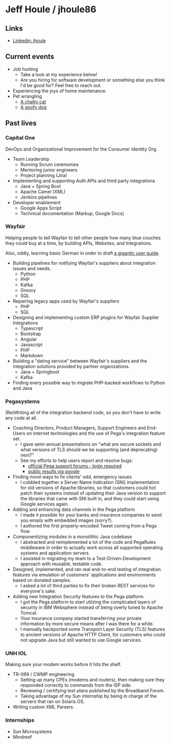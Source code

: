 # Jeff Houle / jhoule86

## Links

- [Linkedin: jhoule](https://www.linkedin.com/in/jhoule/)

## Current events

- Job hunting
  - Take a look at my experience below!
  - Are you hiring for software development or something else you think I'd be good for? Feel free to reach out. 
- Experiencing the joys of home maintenance.
- Pet wrangling
  - [A chatty cat](img/cindy_cave.jpg)
  - [A goofy dog](img/birch_floor.jpg)
  
## Past lives

### Capital One

DevOps and Organizational Improvement for the Consumer Identity Org.

 - Team Leadership
   - Running Scrum ceremonies
   - Mentoring junior engineers
   - Project planning (Jira)
 - Implementing and supporting Auth APIs and third party integrations
   - Java + Spring Boot
   - Apache Camel (XML)
   - Jenkins pipelines
 - Developer enablement
   - Google Apps Script
   - Technical documentation (Markup, Google Docs)

### Wayfair

Helping people to tell Wayfair to tell other people how many blue couches they could buy at a time, by building APIs, Websites, and Integrations.

Also, oddly, learning basic German in order to draft [a gigantic user guide](https://github.com/wayfair-contribs/plentymarkets-plugin/blob/main/meta/documents/user_guide_de.md).

- Building pipelines for notifying Wayfair's suppliers about integration issues and needs.
  - Python
  - PHP
  - Kafka
  - Groovy
  - SQL
- Repairing legacy apps used by Wayfair's suppliers
  - PHP
  - SQL
- Designing and implementing custom ERP plugins for Wayfair Supplier Integrations
  - Typescript
  - Bootstrap
  - Angular
  - Javascript
  - PHP
  - Markdown
- Building a "dating service" between Wayfair's suppliers and the integration solutions provided by partner organizations.
  - Java + Springboot
  - Kafka 
- Finding every possible way to migrate PHP-backed workflows to Python and Java

### Pegasystems

(Re)Writing all of the integration backend code, so you don't have to write any code at all.

- Coaching Directors, Product Managers, Support Engineers and End-Users on internet technologies and the use of Pega's integration feature set.
  - I gave semi-annual presentations on "what are secure sockets and what versions of TLS should we be supporting (and deprecating) next?"
  - See my efforts to help users report and resolve bugs:
    - [official Pega support forums - login required](https://support.pega.com/user/1221491/community_activity/replies)
    - [public results via google](https://www.google.com/search?q=pega+houlj)
- Finding novel ways to fix clients' odd, emergency issues
  - I cobbled together a Server Name Indication (SNI) implementation for old versions of Apache libraries, so that customers could hot patch their systems instead of updating their Java version to support the libraries that came with SNI built in, and they could start using Google services again.
- Adding and enhancing data channels in the Pega platform
  - I made it possible for your banks and insurance companies to send you emails with embedded images (sorry?).
  - I authored the first properly-encoded Tweet coming from a Pega flow.
- Componentizing modules in a monolithic Java codebase
  - I abstracted and reimplemented a lot of the code and PegaRules middleware in order to actually work across all supported operating systems and application servers.
  - I assisted in migrating my team to a Test-Driven-Development approach with reusable, testable code.
- Designed, implemented, and ran real end-to-end testing of integration features via emulation of customers' applications and environments based on donated samples.
  - I asked a lot of third parties to fix their broken REST services for everyone's sake.
- Adding new Integration Security features to the Pega platform.
  - I got the Pega platform to start utilzing the complicated layers of security in IBM Websphere instead of being overly tuned to Apache Tomcat.
  - Your insurance company started transferring your private information by more secure means after I was there for a while.
  - I manually backported some Transport Layer Security (TLS) features to ancient versions of Apache HTTP Client, for customers who could not upgrade Java but still wanted to use Google services.

### UNH IOL

Making sure your modem works before it hits the shelf.

- TR-069 / CWMP engineering.
  - Setting up many CPEs (modems and routers), then making sure they responded correctly to commands from the ISP side.
  - Reviewing / certifying test plans published by the Broadband Forum.
  - Taking advantage of my Sun internship by being in charge of the servers that ran on Solaris OS.
- Writing custom XML Parsers.

### Internships
  - Sun Microsystems
  - Mindreef
